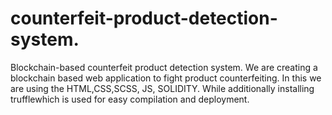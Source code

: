 # counterfeit-product-detection-system.
Blockchain-based counterfeit product detection system.
We are creating a  blockchain based web application to fight product counterfeiting. In this we are using the HTML,CSS,SCSS, JS, SOLIDITY. While additionally installing trufflewhich is used for easy compilation and deployment.
